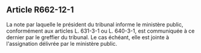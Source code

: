 Article R662-12-1
----
La note par laquelle le président du tribunal informe le ministère public,
conformément aux articles L. 631-3-1 ou L. 640-3-1, est communiquée à ce dernier
par le greffier du tribunal. Le cas échéant, elle est jointe à l'assignation
délivrée par le ministère public.
